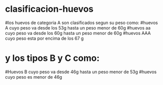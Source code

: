 # clasificacion-huevos
#los huevos de categoria A son clasificados segun su peso como:
#huevos A cuyo peso va desde los 53g hasta un peso menor de 60g
#huevos aa cuyo peso va desde los 60g hasta un peso menor de 60g 
#huevos AAA cuyo peso esta por encima de los 67 g
# y los tipos B y C como:
#Huevos B cuyo peso va desde 46g hasta un peso menor de 53g 
#huevos cuyo peso es menor de 46g
